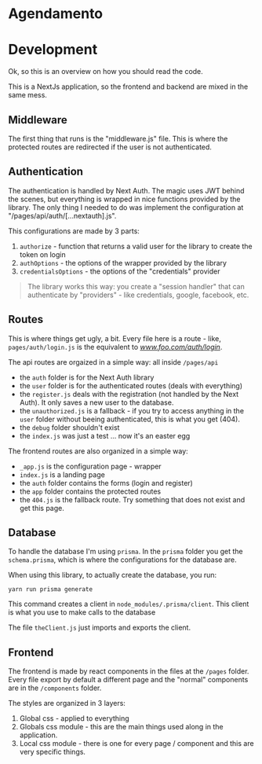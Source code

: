 # Agendamento

# Development
Ok, so this is an overview on how you should read the code.

This is a NextJs application, so the frontend and backend are mixed in the same
mess.

## Middleware
The first thing that runs is the "middleware.js" file. This is where the
protected routes are redirected if the user is not authenticated.

## Authentication
The authentication is handled by Next Auth. The magic uses JWT behind the scenes,
but everything is wrapped in nice functions provided by the library. The only
thing I needed to do was implement the configuration at
"/pages/api/auth/[...nextauth].js".

This configurations are made by 3 parts:
1. `authorize` - function that returns a valid user for the library to create the
token on login
1. `authOptions` - the options of the wrapper provided by the library
1. `credentialsOptions` - the options of the "credentials" provider

> The library works this way: you create a "session handler" that can authenticate
> by "providers" - like credentials, google, facebook, etc.

## Routes
This is where things get ugly, a bit. Every file here is a route - like,
`pages/auth/login.js` is the equivalent to _www.foo.com/auth/login_.

The api routes are orgaized in a simple way: all inside `/pages/api`
- the `auth` folder is for the Next Auth library
- the `user` folder is for the authenticated routes (deals with everything)
- the `register.js` deals with the registration (not handled by the Next Auth).
It only saves a new user to the database.
- the `unauthorized.js` is a fallback - if you try to access anything in the
`user` folder without beeing authenticated, this is what you get (404).
- the `debug` folder shouldn't exist
- the `index.js` was just a test ... now it's an easter egg

The frontend routes are also organized in a simple way:
- `_app.js` is the configuration page - wrapper
- `index.js` is a landing page
- the `auth` folder contains the forms (login and register)
- the `app` folder contains the protected routes
- the `404.js` is the fallback route. Try something that does not exist and get
this page.

## Database
To handle the database I'm using `prisma`. In the `prisma` folder you get the
`schema.prisma`, which is where the configurations for the database are.

When using this library, to actually create the database, you run: 
```
yarn run prisma generate
```
This command creates a client in `node_modules/.prisma/client`. This client is
what you use to make calls to the database

The file `theClient.js` just imports and exports the client.

## Frontend
The frontend is made by react components in the files at the `/pages` folder.
Every file export by default a different page and the "normal" components are
in the `/components` folder.

The styles are organized in 3 layers:
1. Global css - applied to everything
1. Globals css module - this are the main things used along in the application.
1. Local css module - there is one for every page / component and this are
very specific things.





